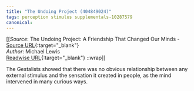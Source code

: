 ```yaml
---
title: "The Undoing Project (404849024)"
tags: perception stimulus supplementals-10287579
canonical: 
---
```


[[_Source_: The Undoing Project: A Friendship That Changed Our Minds - [Source URL](){:target="_blank"}<br>
_Author_: Michael Lewis<br>
[Readwise URL](https://readwise.io/open/404849024){:target="_blank"}
::wrap]]

The Gestalists showed that there was no obvious relationship between any external stimulus and the sensation it created in people, as the mind intervened in many curious ways.
